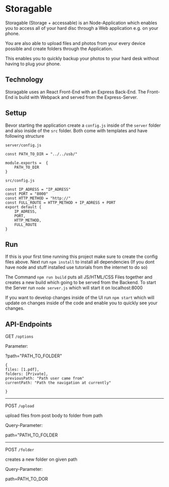 # Storagable 

Storagable (Storage + accessable) is an Node-Application which enables you to access all of your hard disc through a Web application e.g. on your phone.

You are also able to upload files and photos from your every device possible and create folders through the Application.

This enables you to quickly backup your photos to your hard desk without having to plug your phone.

## Technology 

Storagable uses an React Front-End with an Express Back-End. The Front-End is build with Webpack and served from the Express-Server.

## Settup

Bevor starting the application create a `config.js` inside of the `server` folder and also inside of the `src` folder. Both come with templates and have following structure

`server/config.js`

```
const PATH_TO_DIR = "../../usb/"

module.exports =  {
    PATH_TO_DIR
}
```

`src/config.js`

```
const IP_ADRESS = "IP_ADRESS"
const PORT = "8000"
const HTTP_METHOD = "http://"
const FULL_ROUTE = HTTP_METHOD + IP_ADRESS + PORT
export default {
    IP_ADRESS,
    PORT,
    HTTP_METHOD,
    FULL_ROUTE
}
```

## Run

If this is your first time running this project make sure to create the config files above. Next run `npm install` to install all dependencies (If you dont have node and stuff installed use tutorials from the internet to do so)

The Command `npm run build` puts all JS/HTML/CSS Files together and creates a new build which going to be served from the Backend. To start the Server run `node server.js` which will start it on localhost:8000

If you want to develop changes inside of the UI run `npm start` which will update on changes inside of the code and enable you to quickly see your changes.


## API-Endpoints

GET `/options`

Parameter:

?path="PATH_TO_FOLDER"

```
{
files: [1.pdf],
folders: [Private],
previousPath: "Path user came from"
currentPath: "Path the navigation at currently"

}
```
___

POST `/upload`

upload files from post body to folder from path

Query-Parameter:

path="PATH_TO_FOLDER

___


POST `/folder`

creates a new folder on given path

Query-Parameter: 

path=PATH_TO_DOR